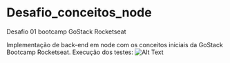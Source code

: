# Desafio_conceitos_node
Desafio 01 bootcamp GoStack Rocketseat

Implementação de back-end em node com os conceitos iniciais da GoStack Bootcamp Rocketseat.
Execução dos testes:
![Alt Text](https://github.com/lucascjardim/Desafio_conceitos_node/blob/master/src/assets/Captura%20de%20Tela%202020-05-07%20%C3%A0s%2010.59.42.png)
